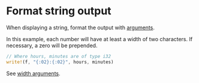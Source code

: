 # Format string output  

When displaying a string, format the output with [arguments](https://doc.rust-lang.org/std/fmt/).  

In this example, each number will have at least a width of two characters. If necessary, a zero will be prepended. 

```rust
// Where hours, minutes are of type i32
write!(f, "{:02}:{:02}", hours, minutes)
```

See [width arguments](https://doc.rust-lang.org/std/fmt/#width).

